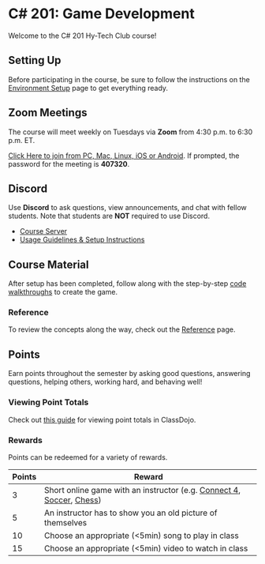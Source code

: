# <span>C# 201: Game Development</span>
Welcome to the C# 201 Hy-Tech Club course!

## Setting Up
Before participating in the course, be sure to follow the instructions on the [Environment Setup](EnvironmentSetup.md) page to get everything ready.

## Zoom Meetings
The course will meet weekly on Tuesdays via **Zoom** from 4:30 p.m. to 6:30 p.m. ET.

[Click Here to join from PC, Mac, Linux, iOS or Android](https://hyland.zoom.us/j/97905077190?pwd=NjNDeTVPUExJWVh2Y0lrWHYxV1VWdz09). If prompted, the password for the meeting is **407320**.

## Discord
Use **Discord** to ask questions, view announcements, and chat with fellow students. Note that students are **NOT** required to use Discord.

- [Course Server](https://discord.com/channels/755095411076759628/)
- [Usage Guidelines & Setup Instructions](https://hylandtechclub.com/DiscordUse)

## Course Material
After setup has been completed, follow along with the step-by-step [code walkthroughs](Walkthroughs/StudentDesc.md) to create the game.

### Reference
To review the concepts along the way, check out the [Reference](Reference.md) page.

## Points
Earn points throughout the semester by asking good questions, answering questions, helping others, working hard, and behaving well!

### Viewing Point Totals
Check out [this guide](https://hylandtechclub.com/ClassDojoPoints) for viewing point totals in ClassDojo.

### Rewards
Points can be redeemed for a variety of rewards.

| Points | Reward |
| -- | -- |
| 3 | Short online game with an instructor (e.g. [Connect 4](https://www.mathsisfun.com/games/connect4.html), [Soccer](https://www.agame.com/game/1-on-1-soccer-classic), [Chess](https://lichess.org/setup/friend)) |
| 5 | An instructor has to show you an old picture of themselves |
| 10 | Choose an appropriate (<5min) song to play in class |
| 15 | Choose an appropriate (<5min) video to watch in class |